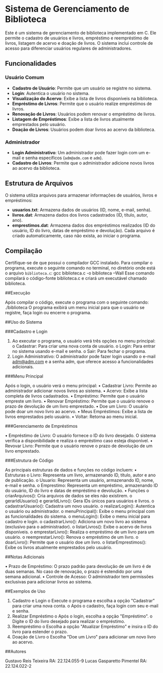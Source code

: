 # Sistema de Gerenciamento de Biblioteca

Este é um sistema de gerenciamento de biblioteca implementado em C. Ele permite o cadastro de usuários e livros, empréstimo e reempréstimo de livros, listagem de acervo e doação de livros. O sistema inclui controle de acesso para diferenciar usuários regulares de administradores.

## Funcionalidades

  ### Usuário Comum
  	
  - **Cadastro de Usuário**: Permite que um usuário se registre no sistema.
  - **Login**: Autentica o usuário no sistema.
  - **Visualização do Acervo**: Exibe a lista de livros disponíveis na biblioteca.
  - **Empréstimo de Livros**: Permite que o usuário realize empréstimos de livros.
  - **Renovação de Livros**: Usuários podem renovar o empréstimo de livros.
  - **Listagem de Empréstimos**: Exibe a lista de livros atualmente emprestados pelo usuário.
  - **Doação de Livros**: Usuários podem doar livros ao acervo da biblioteca.

  ### Administrador

  - **Login Administrativo**: Um administrador pode fazer login com um e-mail e senha específicos (`adm@adm.com` e `adm`).
  - **Cadastro de Livros**: Permite que o administrador adicione novos livros ao acervo da biblioteca.
  
## Estrutura de Arquivos

O sistema utiliza arquivos para armazenar informações de usuários, livros e empréstimos:
- **usuarios.txt**: Armazena dados de usuários (ID, nome, e-mail, senha).
- **livros.dat**: Armazena dados dos livros cadastrados (ID, título, autor, ano).
- **emprestimos.dat**: Armazena dados dos empréstimos realizados (ID do usuário, ID do livro, datas de empréstimo e devolução).
Cada arquivo é criado automaticamente, caso não exista, ao iniciar o programa.

## Compilação

Certifique-se de que possui o compilador GCC instalado. Para compilar o programa, execute o seguinte comando no terminal, no diretório onde está o arquivo `biblioteca.c`:
gcc biblioteca.c -o biblioteca –Wall
Esse comando compilará o código-fonte biblioteca.c e criará um executável chamado biblioteca.

##Execução

Após compilar o código, execute o programa com o seguinte comando:
./biblioteca
O programa exibirá um menu inicial para que o usuário se registre, faça login ou encerre o programa.

##Uso do Sistema

  ###Cadastro e Login
  
  1.	Ao executar o programa, o usuário verá três opções no menu principal:
  o	Cadastrar: Para criar uma nova conta de usuário.
  o	Login: Para entrar no sistema usando e-mail e senha.
  o	Sair: Para fechar o programa.
  2.	Login Administrativo: O administrador pode fazer login usando o e-mail adm@adm.com e a senha adm, que oferece acesso a funcionalidades adicionais.
  	
  ###Menu Principal
  
  Após o login, o usuário verá o menu principal:
  •	Cadastrar Livro: Permite ao administrador adicionar novos livros ao sistema.
  •	Acervo: Exibe a lista completa de livros cadastrados.
  •	Empréstimo: Permite que o usuário empreste um livro.
  •	Renovar Empréstimo: Permite que o usuário renove o prazo de devolução de um livro emprestado.
  •	Doe um Livro: O usuário pode doar um novo livro ao acervo.
  •	Meus Empréstimos: Exibe a lista de livros emprestados pelo usuário.
  •	Voltar: Retorna ao menu inicial.
  
  ###Gerenciamento de Empréstimos
  
  •	Empréstimo de Livro: O usuário fornece o ID do livro desejado. O sistema verifica a disponibilidade e realiza o empréstimo caso esteja disponível.
  •	Revovar Livro: Permite que o usuário renove o prazo de devolução de um livro emprestado.
  
  ###Estrutura de Código
  
  As principais estruturas de dados e funções no código incluem:
  •	Estruturas
    o	Livro: Representa um livro, armazenando ID, título, autor e ano de publicação.
    o	Usuario: Representa um usuário, armazenando ID, nome, e-mail e senha.
    o	Emprestimo: Representa um empréstimo, armazenando ID do usuário, ID do livro e datas de empréstimo e devolução.
  •	Funções
    o	criarArquivos(): Cria arquivos de dados se eles não existirem.
    o	gerarIdUsuario() e gerarIdLivro(): Gera IDs únicos para usuários e livros.
    o	cadastrarUsuario(): Cadastra um novo usuário.
    o	realizarLogin(): Autentica o usuário ou administrador.
    o	menuPrincipal(): Exibe o menu principal com as funcionalidades do sistema.
    o	menuLogin(): Exibe o menu inicial para cadastro e login.
    o	cadastrarLivro(): Adiciona um novo livro ao sistema (exclusivo para o administrador).
    o	listarLivros(): Exibe o acervo de livros disponíveis.
    o	emprestarLivro(): Realiza o empréstimo de um livro para um usuário.
    o	reemprestarLivro(): Renova o empréstimo de um livro.
    o	doarLivro(): Permite que o usuário doe um livro.
    o	listarEmprestimos(): Exibe os livros atualmente emprestados pelo usuário.
    
##Notas Adicionais

  •	Prazo de Empréstimo: O prazo padrão para devolução de um livro é de duas semanas. No caso de renovação, o prazo é estendido por uma semana adicional.
  •	Controle de Acesso: O administrador tem permissões exclusivas para adicionar livros ao sistema.
  
##Exemplos de Uso

  1.	Cadastro e Login
  o	Execute o programa e escolha a opção "Cadastrar" para criar uma nova conta.
  o	Após o cadastro, faça login com seu e-mail e senha.
  2.	Realizar Empréstimo
  o	Após o login, escolha a opção "Empréstimo".
  o	Digite o ID do livro desejado para realizar o empréstimo.
  3.	Reempréstimo
  o	Escolha a opção "Atualizar Empréstimo" e insira o ID do livro para estender o prazo.
  4.	Doação de Livro
  o	Escolha "Doe um Livro" para adicionar um novo livro ao acervo.

##Autores	

Gustavo Reis Teixeira     RA: 22.124.055-9
Lucas Gasparetto Pimentel RA: 22.124.022-2

